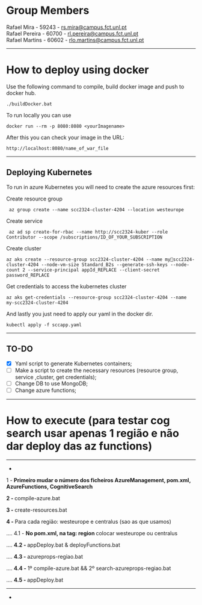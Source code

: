 # Group Members

Rafael Mira - 59243 - rs.mira@campus.fct.unl.pt
<br>
Rafael Pereira - 60700 - rl.pereira@campus.fct.unl.pt
<br>
Rafael Martins - 60602 - rlo.martins@campus.fct.unl.pt

---

# How to deploy using docker

Use the following command to compile, build docker image and push to docker hub.

```shell
./buildDocker.bat
```

To run locally you can use

```shell
docker run --rm -p 8080:8080 <yourImagename>
```

After this you can check your image in the URL:

```
http://localhost:8080/name_of_war_file
```
---
## Deploying Kubernetes

To run in azure Kubernetes you will need to create the azure resources first:

Create resource group
```shell
 az group create --name scc2324-cluster-4204 --location westeurope
```

Create service

```shell
 az ad sp create-for-rbac --name http://scc2324-kuber --role Contributor --scope /subscriptions/ID_OF_YOUR_SUBSCRIPTION
```

Create cluster

```shell
az aks create --resource-group scc2324-cluster-4204 --name myscc2324-cluster-4204 --node-vm-size Standard_B2s --generate-ssh-keys --node-count 2 --service-principal appId_REPLACE --client-secret password_REPLACE
 ```

Get credentials to access the kubernetes cluster 

```shell
az aks get-credentials --resource-group scc2324-cluster-4204 --name my-scc2324-cluster-4204
```

And lastly you just need to apply our yaml in the docker dir.
```shell
kubectl apply -f sccapp.yaml
```
---

## TO-DO

  - [X] Yaml script to generate Kubernetes containers;
  - [ ] Make a script to create the necessary resources (resource group, service ,cluster, get credentials);
  - [ ] Change DB to use MongoDB;
  - [ ] Change azure functions;

---

# How to execute (para testar cog search usar apenas 1 região e não dar deploy das az functions)

-------------------------------------------------------------------------------------
-

1 - <b>Primeiro mudar o número dos ficheiros AzureManagement, pom.xml, AzureFunctions, CognitiveSearch</b>

<b>2 - </b> compile-azure.bat

<b>3 - </b> create-resources.bat

<b>4 - </b> Para cada região: westeurope e centralus (sao as que usamos)

.... 4.1 - <b>No pom.xml, na tag: region </b> colocar westeurope ou centralus

.... <b>4.2 - </b>  appDeploy.bat & deployFunctions.bat

.... <b>4.3 - </b>  azureprops-regiao.bat

.... <b>4.4 - </b> 1º compile-azure.bat && 2º search-azureprops-regiao.bat

.... <b>4.5 - </b>  appDeploy.bat


-------------------------------------------------------------------------------------
-



